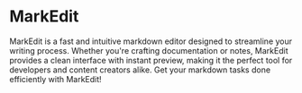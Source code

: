 # MarkEdit
MarkEdit is a fast and intuitive markdown editor designed to streamline your writing process. Whether you're crafting documentation or notes, MarkEdit provides a clean interface with instant preview, making it the perfect tool for developers and content creators alike. Get your markdown tasks done efficiently with MarkEdit!
